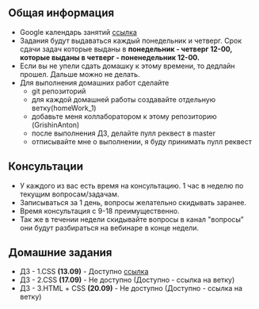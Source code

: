 ## Общая информация
  - Google календарь занятий [ссылка](https://calendar.google.com/calendar?cid=b3hyYW5hLXJvc3Rvdi5ydV9uZjZ0aHVhMXU5ZmY1bDFrYWZyZnUzbjB0NEBncm91cC5jYWxlbmRhci5nb29nbGUuY29t)
  - Задания будут выдаваться каждый понедельник и четверг. Срок сдачи задач которые выданы в **понедельник - четверг 12-00, которые выданы в четверг - поненедельник 12-00.**
  - Если вы не упели сдать домашку к этому времени, то дедлайн прошел. Дальше можно не делать.
  - Для выполнения домашних работ сделайте
    - git репозиторий
    - для каждой домашней работы создавайте отдельную ветку(homeWork_1)
    - добавьте меня коллаборатором к этому репозиторию (GrishinAnton)
    - после выполнения ДЗ, делайте пулл реквест в master
    - отписывайте мне о выполнении, я буду принимать пулл реквест

## Консультации
  - У каждого из вас есть время на консультацию. 1 час в неделю по текущим вопросам/задачам.
  - Записываться за 1 день, вопросы желательно скидывать заранее.
  - Время консультация с 9-18 преимущественно.
  - Так же в течении недели скидывайте вопросы в канал "вопросы" они будут разбираться на вебинаре в конце недели.

## Домашние задания
  - ДЗ - 1.СSS **(13.09)** - Доступно [ссылка](https://github.com/2UP/theateam/tree/master/homeWork_1)
  - ДЗ - 2.СSS **(17.09)** - Не доступно (Доступно - ссылка на ветку)
  - ДЗ - 3.HTML + СSS **(20.09)** - Не доступно (Доступно - ссылка на ветку)


